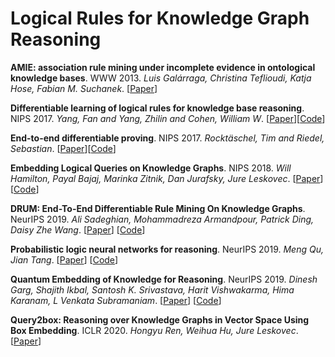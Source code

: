 # Logical Rules for Knowledge Graph Reasoning

**AMIE: association rule mining under incomplete evidence in ontological knowledge bases**. WWW 2013.
*Luis Galárraga, Christina Teflioudi, Katja Hose, Fabian M. Suchanek*.
[[Paper](http://luisgalarraga.de/docs/amie.pdf)]

**Differentiable learning of logical rules for knowledge base reasoning**. NIPS 2017.
*Yang, Fan and Yang, Zhilin and Cohen, William W*. 
[[Paper](https://papers.nips.cc/paper/6826-differentiable-learning-of-logical-rules-for-knowledge-base-reasoning.pdf)][[Code](https://github.com/fanyangxyz/Neural-LP)]

**End-to-end differentiable proving**. NIPS 2017. 
*Rocktäschel, Tim and Riedel, Sebastian*. 
[[Paper](https://papers.nips.cc/paper/6969-end-to-end-differentiable-proving.pdf)][[Code](https://github.com/uclnlp/ntp)]

**Embedding Logical Queries on Knowledge Graphs**. NIPS 2018.
*Will Hamilton, Payal Bajaj, Marinka Zitnik, Dan Jurafsky, Jure Leskovec*.
[[Paper](https://papers.nips.cc/paper/7473-embedding-logical-queries-on-knowledge-graphs)] [[Code](https://github.com/williamleif/graphqembed)]

**DRUM: End-To-End Differentiable Rule Mining On Knowledge Graphs**. NeurIPS 2019. 
*Ali Sadeghian, Mohammadreza Armandpour, Patrick Ding, Daisy Zhe Wang*. 
[[Paper](https://papers.nips.cc/paper/9669-drum-end-to-end-differentiable-rule-mining-on-knowledge-graphs.pdf)] [[Code](https://github.com/alisadeghian/DRUM)]

**Probabilistic logic neural networks for reasoning**. NeurIPS 2019. 
*Meng Qu, Jian Tang*.
[[Paper](https://papers.nips.cc/paper/8987-probabilistic-logic-neural-networks-for-reasoning.pdf)]
[[Code](https://github.com/DeepGraphLearning/pLogicNet)]

**Quantum Embedding of Knowledge for Reasoning**. NeurIPS 2019. 
*Dinesh Garg, Shajith Ikbal, Santosh K. Srivastava, Harit Vishwakarma, Hima Karanam, L Venkata Subramaniam*.
[[Paper](http://papers.nips.cc/paper/8797-quantum-embedding-of-knowledge-for-reasoning.pdf)]
[[Code](https://github.com/IBM/e2r)]

**Query2box: Reasoning over Knowledge Graphs in Vector Space Using Box Embedding**. ICLR 2020.
*Hongyu Ren, Weihua Hu, Jure Leskovec*.
[[Paper](https://openreview.net/pdf?id=BJgr4kSFDS)]
